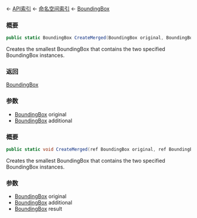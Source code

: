 ← [API索引](Api-Index) ← [命名空间索引](Namespace-Index) ← [BoundingBox](VRageMath.BoundingBox)

### 概要

```csharp
public static BoundingBox CreateMerged(BoundingBox original, BoundingBox additional)
```

Creates the smallest BoundingBox that contains the two specified BoundingBox instances.

### 返回

[BoundingBox](VRageMath.BoundingBox)

### 参数

* [BoundingBox](VRageMath.BoundingBox) original
* [BoundingBox](VRageMath.BoundingBox) additional
### 概要

```csharp
public static void CreateMerged(ref BoundingBox original, ref BoundingBox additional, out BoundingBox result)
```

Creates the smallest BoundingBox that contains the two specified BoundingBox instances.

### 参数

* [BoundingBox](VRageMath.BoundingBox) original
* [BoundingBox](VRageMath.BoundingBox) additional
* [BoundingBox](VRageMath.BoundingBox) result
